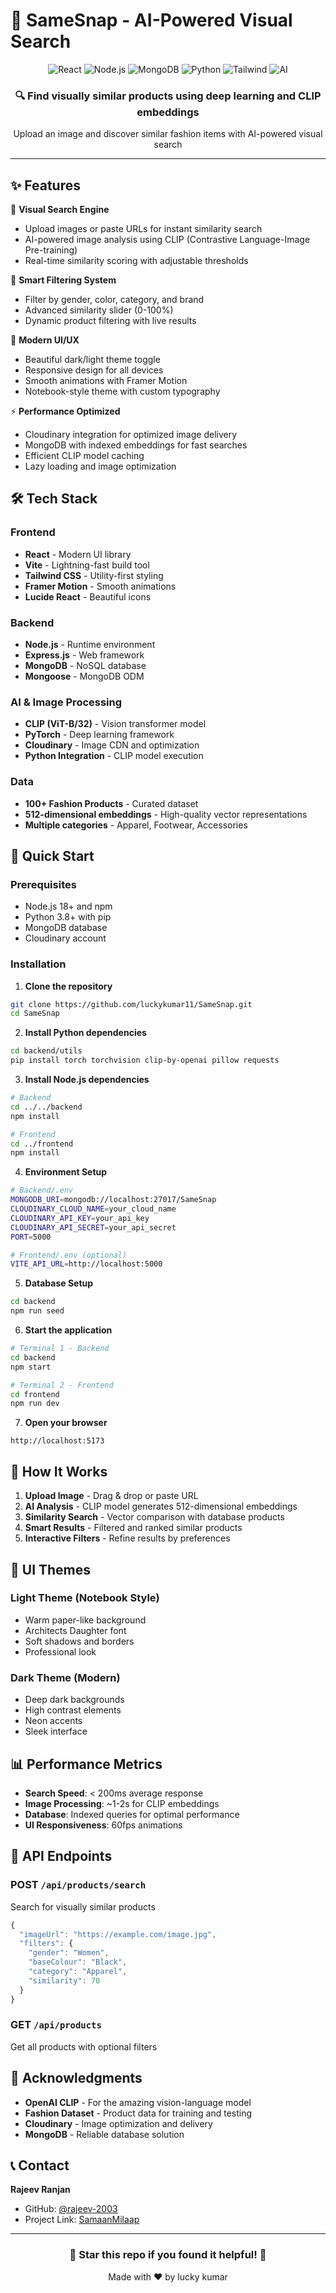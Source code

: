 # 🎯 SameSnap - AI-Powered Visual Search

<div align="center">
  <img src="https://img.shields.io/badge/React-61DAFB?style=for-the-badge&logo=react&logoColor=black" alt="React"/>
  <img src="https://img.shields.io/badge/Node.js-339933?style=for-the-badge&logo=nodedotjs&logoColor=white" alt="Node.js"/>
  <img src="https://img.shields.io/badge/MongoDB-47A248?style=for-the-badge&logo=mongodb&logoColor=white" alt="MongoDB"/>
  <img src="https://img.shields.io/badge/Python-3776AB?style=for-the-badge&logo=python&logoColor=white" alt="Python"/>
  <img src="https://img.shields.io/badge/TailwindCSS-38B2AC?style=for-the-badge&logo=tailwind-css&logoColor=white" alt="Tailwind"/>
  <img src="https://img.shields.io/badge/OpenAI-412991?style=for-the-badge&logo=openai&logoColor=white" alt="AI"/>
</div>

<div align="center">
  <h3>🔍 Find visually similar products using deep learning and CLIP embeddings</h3>
  <p>Upload an image and discover similar fashion items with AI-powered visual search</p>
</div>

---

## ✨ Features

🎨 **Visual Search Engine**
- Upload images or paste URLs for instant similarity search
- AI-powered image analysis using CLIP (Contrastive Language-Image Pre-training)
- Real-time similarity scoring with adjustable thresholds

🎯 **Smart Filtering System**
- Filter by gender, color, category, and brand
- Advanced similarity slider (0-100%)
- Dynamic product filtering with live results

🌙 **Modern UI/UX**
- Beautiful dark/light theme toggle
- Responsive design for all devices
- Smooth animations with Framer Motion
- Notebook-style theme with custom typography

⚡ **Performance Optimized**
- Cloudinary integration for optimized image delivery
- MongoDB with indexed embeddings for fast searches
- Efficient CLIP model caching
- Lazy loading and image optimization

## 🛠️ Tech Stack

### Frontend
- **React** - Modern UI library
- **Vite** - Lightning-fast build tool
- **Tailwind CSS** - Utility-first styling
- **Framer Motion** - Smooth animations
- **Lucide React** - Beautiful icons

### Backend
- **Node.js** - Runtime environment
- **Express.js** - Web framework
- **MongoDB** - NoSQL database
- **Mongoose** - MongoDB ODM

### AI & Image Processing
- **CLIP (ViT-B/32)** - Vision transformer model
- **PyTorch** - Deep learning framework
- **Cloudinary** - Image CDN and optimization
- **Python Integration** - CLIP model execution

### Data
- **100+ Fashion Products** - Curated dataset
- **512-dimensional embeddings** - High-quality vector representations
- **Multiple categories** - Apparel, Footwear, Accessories

## 🚀 Quick Start

### Prerequisites
- Node.js 18+ and npm
- Python 3.8+ with pip
- MongoDB database
- Cloudinary account

### Installation

1. **Clone the repository**
```bash
git clone https://github.com/luckykumar11/SameSnap.git
cd SameSnap
```

2. **Install Python dependencies**
```bash
cd backend/utils
pip install torch torchvision clip-by-openai pillow requests
```

3. **Install Node.js dependencies**
```bash
# Backend
cd ../../backend
npm install

# Frontend
cd ../frontend
npm install
```

4. **Environment Setup**
```bash
# Backend/.env
MONGODB_URI=mongodb://localhost:27017/SameSnap
CLOUDINARY_CLOUD_NAME=your_cloud_name
CLOUDINARY_API_KEY=your_api_key
CLOUDINARY_API_SECRET=your_api_secret
PORT=5000

# Frontend/.env (optional)
VITE_API_URL=http://localhost:5000
```

5. **Database Setup**
```bash
cd backend
npm run seed
```

6. **Start the application**
```bash
# Terminal 1 - Backend
cd backend
npm start

# Terminal 2 - Frontend
cd frontend
npm run dev
```

7. **Open your browser**
```
http://localhost:5173
```

## 📸 How It Works

1. **Upload Image** - Drag & drop or paste URL
2. **AI Analysis** - CLIP model generates 512-dimensional embeddings
3. **Similarity Search** - Vector comparison with database products
4. **Smart Results** - Filtered and ranked similar products
5. **Interactive Filters** - Refine results by preferences

## 🎨 UI Themes

### Light Theme (Notebook Style)
- Warm paper-like background
- Architects Daughter font
- Soft shadows and borders
- Professional look

### Dark Theme (Modern)
- Deep dark backgrounds
- High contrast elements
- Neon accents
- Sleek interface

## 📊 Performance Metrics

- **Search Speed**: < 200ms average response
- **Image Processing**: ~1-2s for CLIP embeddings
- **Database**: Indexed queries for optimal performance
- **UI Responsiveness**: 60fps animations

## 🔧 API Endpoints

### POST `/api/products/search`
Search for visually similar products
```javascript
{
  "imageUrl": "https://example.com/image.jpg",
  "filters": {
    "gender": "Women",
    "baseColour": "Black",
    "category": "Apparel",
    "similarity": 70
  }
}
```

### GET `/api/products`
Get all products with optional filters

## 🙏 Acknowledgments

- **OpenAI CLIP** - For the amazing vision-language model
- **Fashion Dataset** - Product data for training and testing
- **Cloudinary** - Image optimization and delivery
- **MongoDB** - Reliable database solution

## 📞 Contact

**Rajeev Ranjan**
- GitHub: [@rajeev-2003](https://github.com/rajeev-2003)
- Project Link: [SamaanMilaap](https://github.com/rajeev-2003/SamaanMilaap)

---

<div align="center">
  <h3>🌟 Star this repo if you found it helpful! 🌟</h3>
  <p>Made with ❤️ by lucky kumar</p>
</div>
